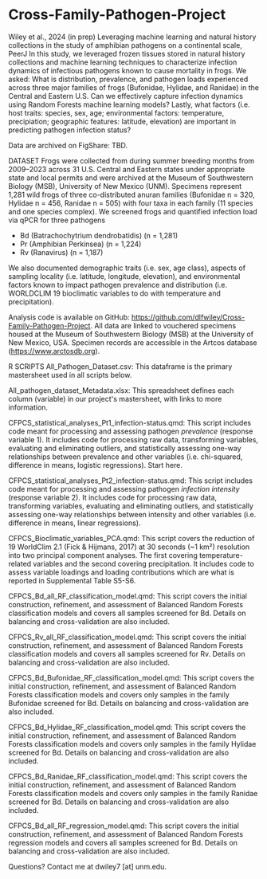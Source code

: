 # Cross-Family-Pathogen-Project
Wiley et al., 2024 (in prep) Leveraging machine learning and natural history collections in the study of amphibian pathogens on a continental scale, PeerJ
In this study, we leveraged frozen tissues stored in natural history collections and machine learning techniques to characterize infection dynamics of infectious pathogens known to cause mortality in frogs. 
We asked: What is distribution, prevalence, and pathogen loads experienced across three major families of frogs (Bufonidae, Hylidae, and Ranidae) in the Central and Eastern U.S. Can we effectively capture infection dynamics using Random Forests machine learning models? Lastly, what factors (i.e. host traits: species, sex, age; environmental factors: temperature, precipiation; geographic features: latitude, elevation) are important in predicting pathogen infection status?
 
Data are archived on FigShare: TBD.

DATASET
Frogs were collected from during summer breeding months from 2009–2023 across 31 U.S. Central and Eastern states under appropriate state and local permits and were archived at the Museum of Southwestern Biology (MSB), University of New Mexico (UNM). Specimens represent 1,281 wild frogs of three co-distributed anuran families (Bufonidae n = 320, Hylidae n = 456, Ranidae n = 505) with four taxa in each family (11 species and one species complex). We screened frogs and quantified infection load via qPCR for three pathogens
- Bd (Batrachochytrium dendrobatidis) (n = 1,281)
- Pr (Amphibian Perkinsea) (n = 1,224)
- Rv (Ranavirus) (n = 1,187)

We also documented demographic traits (i.e. sex, age class), aspects of sampling locality (i.e. latitude, longitude, elevation), and environmental factors known to impact pathogen prevalence and distribution (i.e. WORLDCLIM 19 bioclimatic variables to do with temperature and precipitation).

Analysis code is available on GitHub: https://github.com/dlfwiley/Cross-Family-Pathogen-Project. All data are linked to vouchered specimens housed at the Museum of Southwestern Biology (MSB) at the University of New Mexico, USA. Specimen records are accessible in the Artcos database (https://www.arctosdb.org).

R SCRIPTS
All_Pathogen_Dataset.csv: This dataframe is the primary mastersheet used in all scripts below.

All_pathogen_dataset_Metadata.xlsx: This spreadsheet defines each column (variable) in our project's mastersheet, with links to more information.

CFPCS_statistical_analyses_Pt1_infection-status.qmd: This script includes code meant for processing and assessing pathogen *prevalence* (response variable 1). It includes code for processing raw data, transforming variables, evaluating and eliminating outliers, and statistically assessing one-way relationships between prevalence and other variables (i.e. chi-squared, difference in means, logistic regressions). Start here.

CFPCS_statistical_analyses_Pt2_infection-status.qmd: This script includes code meant for processing and assessing pathogen *infection intensity* (response variable 2). It includes code for processing raw data, transforming variables, evaluating and eliminating outliers, and statistically assessing one-way relationships between intensity and other variables (i.e. difference in means, linear regressions).

CFPCS_Bioclimatic_variables_PCA.qmd: This script covers the reduction of 19 WorldClim 2.1 (Fick & Hijmans, 2017) at 30 seconds (~1 km²) resolution into two principal component analyses. The first covering temperature-related variables and the second covering precipitation. It includes code to assess variable loadings and loading contributions which are what is reported in Supplemental Table S5-S6.

CFPCS_Bd_all_RF_classification_model.qmd: This script covers the initial construction, refinement, and assessment of Balanced Random Forests classification models and covers all samples screened for Bd. Details on balancing and cross-validation are also included. 

CFPCS_Rv_all_RF_classification_model.qmd: This script covers the initial construction, refinement, and assessment of Balanced Random Forests classification models and covers all samples screened for Rv. Details on balancing and cross-validation are also included. 

CFPCS_Bd_Bufonidae_RF_classification_model.qmd: This script covers the initial construction, refinement, and assessment of Balanced Random Forests classification models and covers only samples in the family Bufonidae screened for Bd. Details on balancing and cross-validation are also included. 

CFPCS_Bd_Hylidae_RF_classification_model.qmd: This script covers the initial construction, refinement, and assessment of Balanced Random Forests classification models and covers only samples in the family Hylidae screened for Bd. Details on balancing and cross-validation are also included. 

CFPCS_Bd_Ranidae_RF_classification_model.qmd: This script covers the initial construction, refinement, and assessment of Balanced Random Forests classification models and covers only samples in the family Ranidae screened for Bd. Details on balancing and cross-validation are also included. 

CFPCS_Bd_all_RF_regression_model.qmd: This script covers the initial construction, refinement, and assessment of Balanced Random Forests regression models and covers all samples screened for Bd. Details on balancing and cross-validation are also included. 

Questions? Contact me at dwiley7 [at] unm.edu.
